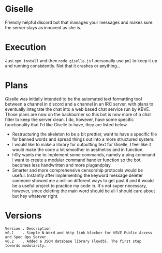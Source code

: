 # Giselle
Friendly helpful discord bot that manages your messages and makes sure the server stays as innocent as she is.

# Execution
Just `npm install` and then `node giselle.js`
I personally use `pm2` to keep it up and running consistently. Not that it crashes or anything...

# Plans
Giselle was initially intended to be the automated text formatting tool between a channel in discord and a channel in an IRC server, with plans to eventually integrate the chat into a web based chat service run by KBVE. Those plans are now on the backburner so this bot is now more of a chat filter to keep the server clean.
I do, however, have some specific functionality that I'd like Giselle to have, they are listed below.
- Restructuring the skeleton to be a bit prettier, want to have a specific file for banned words and spread things out into a more structured system.
- I would like to make a library for outputting text for Giselle, I feel like it would make the code a lot smoother in aesthetics and in function.
- h0ly wants me to implement some commands, namely a ping command. I want to create a modular command handler function so the bot becomes less handwritten and more plugandplay.
- Smarter and more comprehensive censorship protocols would be useful. Instantly after implementing the keyword message deleter someone showed me a million different ways to get past it and it would be a useful project to practice my code in. It's not super necessary, however, since deleting the main word should be all I should care about but hey whatever right.

# Versions
```
Version . Description
v0.1    . Simple N-Word and http link blocker for KBVE Public Access and Spec Ops Server
v0.2    . Added a JSON database library (lowdb). The first step towards modularity.
```
